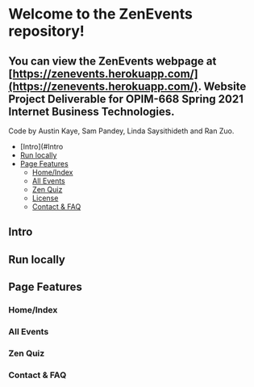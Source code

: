 # Welcome to the ZenEvents repository!
## You can view the ZenEvents webpage at [https://zenevents.herokuapp.com/](https://zenevents.herokuapp.com/).  Website Project Deliverable for OPIM-668 Spring 2021 Internet Business Technologies.

Code by Austin Kaye, Sam Pandey, Linda Saysithideth and Ran Zuo.

- [Intro](#Intro
- [Run locally](#run-locally)
- [Page Features](#page-features)
    - [Home/Index](#home/index)
    - [All Events](#all-events)
    - [Zen Quiz](#zen-quiz)
    - [License](#license)
    - [Contact & FAQ](#contact&faq)

## Intro
## Run locally
## Page Features
### Home/Index
### All Events
### Zen Quiz
### Contact & FAQ
